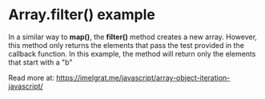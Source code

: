 # Array.filter() example

In a similar way to **map()**, the **filter()** method creates a new array. However, this method only returns the elements that pass the test provided in the callback function. In this example, the method will return only the elements that start with a "b"

Read more at: https://imelgrat.me/javascript/array-object-iteration-javascript/
